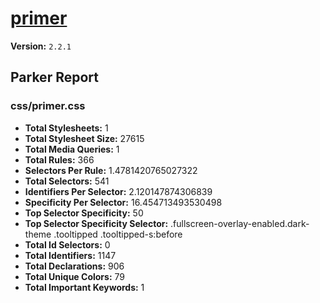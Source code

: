 # [primer]( http://primercss.io )

**Version:** `2.2.1`

## Parker Report

### css/primer.css

- **Total Stylesheets:** 1
- **Total Stylesheet Size:** 27615
- **Total Media Queries:** 1
- **Total Rules:** 366
- **Selectors Per Rule:** 1.4781420765027322
- **Total Selectors:** 541
- **Identifiers Per Selector:** 2.120147874306839
- **Specificity Per Selector:** 16.454713493530498
- **Top Selector Specificity:** 50
- **Top Selector Specificity Selector:** .fullscreen-overlay-enabled.dark-theme .tooltipped .tooltipped-s:before
- **Total Id Selectors:** 0
- **Total Identifiers:** 1147
- **Total Declarations:** 906
- **Total Unique Colors:** 79
- **Total Important Keywords:** 1
